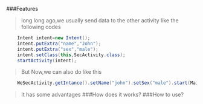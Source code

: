 ###Features

> long long ago,we usually send data to the other activity like the following codes

```java
    Intent intent=new Intent();
    intent.putExtra("name","John");
    intent.putExtra("sex","male");
    intent.setClass(this,SecActivity.class);
    startActivity(intent);
```

>But Now,we can also do like this

```java
    WeSecActivity.getIntance().setName("john").setSex("male").start(MainActivity.this);
```
> It has some advantages
###How does it works?
###How to use?